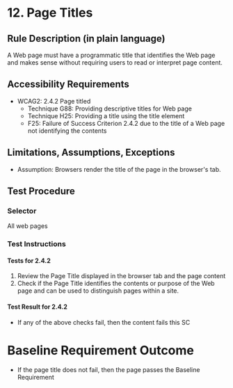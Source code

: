 # 12. Page Titles
## Rule Description (in plain language)
A Web page must have a programmatic title that identifies the Web page and makes sense without requiring users to read or interpret page content. 

## Accessibility Requirements
* WCAG2: 2.4.2 Page titled
  * Technique G88: Providing descriptive titles for Web page
  * Technique H25: Providing a title using the title element
  * F25: Failure of Success Criterion 2.4.2 due to the title of a Web page not identifying the contents

## Limitations, Assumptions, Exceptions
 * Assumption: Browsers render the title of the page in the browser's tab.

## Test Procedure 
### Selector
All web pages

### Test Instructions

#### Tests for 2.4.2
1. Review the Page Title displayed in the browser tab and the page content
1. Check if the Page Title identifies the contents or purpose of the Web page and can be used to distinguish pages within a site.

#### Test Result for 2.4.2
* If any of the above checks fail, then the content fails this SC

# Baseline Requirement Outcome
* If the page title does not fail, then the page passes the Baseline Requirement
